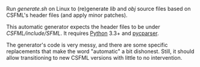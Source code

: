 Run *generate.sh* on Linux to (re)generate *lib* and *obj* source files based on CSFML's header files (and apply minor patches).

This automatic generator expects the header files to be under *CSFML/include/SFML*. It requires [Python][] 3.3+ and [pycparser][].

The generator's code is very messy, and there are some specific replacements that make the word "automatic" a bit dishonest. Still, it should allow transitioning to new CSFML versions with little to no intervention.


[python]: http://python.org
[pycparser]: https://pypi.python.org/pypi/pycparser
